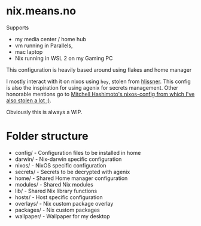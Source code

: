 # nix.means.no

Supports 
* my media center / home hub
* vm running in Parallels,
* mac laptop
* Nix running in WSL 2 on my Gaming PC

This configuration is heavily based around using flakes and home manager

I mostly interact with it on nixos using `hey`, stolen from [hlissner](https://github.com/hlissner/dotfiles). This
config is also the inspiration for using agenix for secrets management. Other honorable mentions go to [Mitchell
Hashimoto's nixos-config from which I've also stolen a lot :)](https://github.com/mitchellh/nixos-config).

Obviously this is always a WIP.

# Folder structure

* config/ - Configuration files to be installed in home
* darwin/ - Nix-darwin specific configuration
* nixos/ - NixOS specific configuration
* secrets/ - Secrets to be decrypted with agenix
* home/ - Shared Home manager configuration
* modules/ - Shared Nix modules
* lib/ - Shared Nix library functions
* hosts/ - Host specific configuration
* overlays/ - Nix custom package overlay
* packages/ - Nix custom packages
* wallpaper/ - Wallpaper for my desktop


